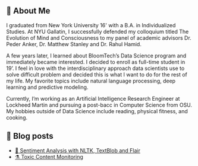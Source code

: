 ## 👋 About Me

I graduated from New York University 16' with a B.A. in Individualized Studies. At NYU Gallatin, I successfully defended my colloquium titled The Evolution of Mind and Consciousness to my panel of academic advisors Dr. Peder Anker, Dr. Matthew Stanley and Dr. Rahul Hamid. 

A few years later, I learned about BloomTech’s Data Science program and immediately became  interested. I decided to enroll as full-time student in 19’. I feel in love with the interdisciplinary approach data scientists use to solve difficult problem and decided this is what I want to do for the rest of my life. My favorite topics include natural language processing, deep learning and predictive modeling.

Currently, I’m working as an Artificial Intelligence Research Engineer at Lockheed Martin and pursuing a post-bacc in Computer Science from OSU. My hobbies outside of Data Science include reading, physical fitness, and cooking.

## 📝 Blog posts

<!-- BLOG-POST-LIST:START -->
- [🤔 Sentiment Analysis with NLTK, TextBlob and Flair](https://medium.com/@andronikmk/sentiment-analysis-with-nltk-textblob-and-flair-a321d1460867)
- [⚗️ Toxic Content Monitoring](https://upbeat-johnson-6c93ad.netlify.app/projects/toxic-content-monitoring)
<!-- BLOG-POST-LIST:END -->

<!--
**andronikmk/andronikmk** is a ✨ _special_ ✨ repository because its `README.md` (this file) appears on your GitHub profile.

Here are some ideas to get you started:

- 🔭 I’m currently working on ...
- 🌱 I’m currently learning ...
- 👯 I’m looking to collaborate on ...
- 🤔 I’m looking for help with ...
- 💬 Ask me about ...
- 📫 How to reach me: ...
- 😄 Pronouns: ...
- ⚡ Fun fact: ...
-->
